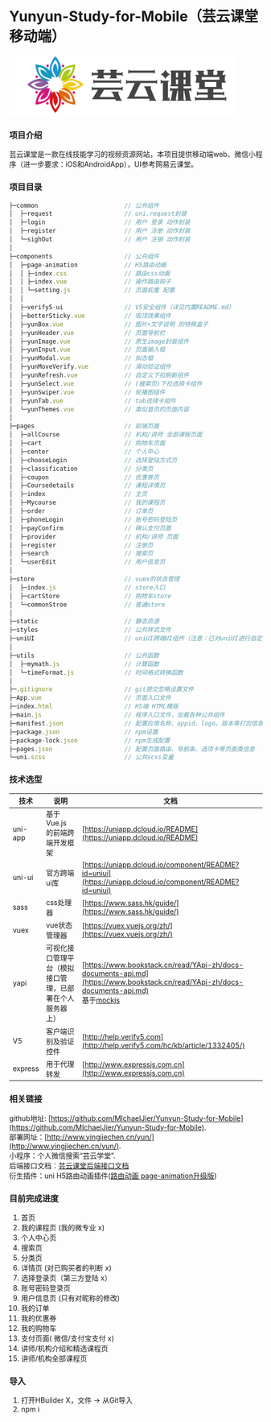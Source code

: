 # Yunyun-Study-for-Mobile（芸云课堂移动端）   
![avatar](/static/images/headerIcon.png)   
### 项目介绍  
芸云课堂是一款在线技能学习的视频资源网站，本项目提供移动端web、微信小程序（进一步要求：iOS和AndroidApp），UI参考网易云课堂。  
### 项目目录  
```JavaScript  
├─common                        // 公共组件
│  ├─request                    // uni.request封装
│  ├─login                      // 用户 登录 动作封装
│  ├─register                   // 用户 注册 动作封装
│  └─sighOut                    // 用户 注销 动作封装
│ 
├─components                    // 公共组件
│  ├─page-animation             // H5路由动画
│  │ ├─index.css                // 路由css动画
│  │ ├─index.vue                // 操作路由钩子
│  │ └─setting.js               // 页面权重 配置
│  │
│  ├─verify5-ui                 // V5安全组件（详见内置README.md）
│  ├─betterSticky.vue           // 吸顶效果组件
│  ├─yunBox.vue                 // 图片+文字说明 的特殊盒子
│  ├─yunHeader.vue              // 页面导航栏
│  ├─yunImage.vue               // 原生image封装组件
│  ├─yunInput.vue               // 页面输入框
│  ├─yunModal.vue		        // 拟态框
│  ├─yunMoveVerify.vue          // 滑动验证组件
│  ├─yunRefresh.vue             // 自定义下拉刷新组件
│  ├─yunSelect.vue              // (搜索页)下拉选择卡组件
│  ├─yunSwiper.vue              // 轮播图组件
│  ├─yunTab.vue                 // tab选择卡组件
│  └─yunThemes.vue              // 类似首页的页面内容
│
├─pages                         // 前端页面
│  ├─allCourse                  // 机构/讲师 全部课程页面
│  ├─cart                       // 购物车页面
│  ├─center                     // 个人中心
│  ├─chooseLogin                // 选择登陆方式页
│  ├─classification             // 分类页
│  ├─coupon                     // 优惠券页
│  ├─Coursedetails              // 课程详情页
│  ├─index                      // 主页
│  ├─Mycourse                   // 我的课程页
│  ├─order                      // 订单页
│  ├─phoneLogin                 // 账号密码登陆页
│  ├─payConfirm                 // 确认支付页面
│  ├─provider                   // 机构/讲师 页面
│  ├─register                   // 注册页
│  ├─search                     // 搜索页
│  └─userEdit	                // 用户信息页
│
├─store                         // vuex的状态管理
│  ├─index.js                   // store入口
│  ├─cartStore                  // 购物车store
│  └─commonStroe                // 普通store
│        
├─static                        // 静态资源
├─styles                        // 公共样式文件
├─uniUI                         // uniUI跨端UI组件（注意：已对uniUI进行自定义修改，不要由npm导入）
│
├─utils                         // 公共函数
│  ├─mymath.js                  // 计算函数
│  └─timeFormat.js              // 时间格式转换函数
│ 
├─.gitignore                    // git提交忽略设置文件
├─App.vue                       // 页面入口文件
├─index.html                    // H5端 HTML模版
├─main.js                       // 程序入口文件，加载各种公共组件
├─manifest.json                 // 配置应用名称、appid、logo、版本等打包信息
├─package.json                  // npm设置
├─package-lock.json             // npm生成配置
├─pages.json                    // 配置页面路由、导航条、选项卡等页面类信息
└─uni.scss                      // 公共scss变量
```
### 技术选型 
技术 | 说明 |  文档    
-|-|-  
uni-app |  基于 Vue.js 的前端跨端开发框架 | [https://uniapp.dcloud.io/README](https://uniapp.dcloud.io/README) |  
uni-ui | 官方跨端ui库 | [https://uniapp.dcloud.io/component/README?id=uniui](https://uniapp.dcloud.io/component/README?id=uniui) |  
sass | css处理器 | [https://www.sass.hk/guide/](https://www.sass.hk/guide/) |
vuex | vue状态管理器 | [https://vuex.vuejs.org/zh/](https://vuex.vuejs.org/zh/) |  
yapi | 可视化接口管理平台（模拟接口管理，已部署在个人服务器上） | [https://www.bookstack.cn/read/YApi-zh/docs-documents-api.md](https://www.bookstack.cn/read/YApi-zh/docs-documents-api.md) <br> 基于[mockjs](http://mockjs.com) | 
V5   | 客户端识别及验证控件 | [http://help.verify5.com](http://help.verify5.com/hc/kb/article/1332405/) | 
express | 用于代理转发 | [http://www.expressjs.com.cn](http://www.expressjs.com.cn) | 

### 相关链接  
github地址: [https://github.com/MIchaelJier/Yunyun-Study-for-Mobile](https://github.com/MIchaelJier/Yunyun-Study-for-Mobile).  
部署网址：[http://www.yingjiechen.cn/yun/](http://www.yingjiechen.cn/yun/).  
小程序：个人微信搜索“芸云学堂”.  
后端接口文档：[芸云课堂后端接口文档](https://zfroot.top:8081/yun/doc.html)  
衍生插件：uni H5路由动画插件([路由动画 page-animation升级版](https://ext.dcloud.net.cn/plugin?id=1265))

### 目前完成进度  
 1. 首页  
 2. 我的课程页 (我的微专业 x)
 3. 个人中心页   
 4. 搜索页
 5. 分类页  
 6. 详情页 (对已购买者的判断 x)
 7. 选择登录页（第三方登陆 x）
 8. 账号密码登录页 
 9. 用户信息页 (只有对昵称的修改)
 10. 我的订单
 11. 我的优惠券
 12. 我的购物车
 13. 支付页面( 微信/支付宝支付 x) 
 14. 讲师/机构介绍和精选课程页
 15. 讲师/机构全部课程页

### 导入 
 1. 打开HBuilder X，文件 -> 从Git导入
 2. npm i